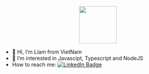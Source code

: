 <div id="header" align="center">
  <img src="https://media.giphy.com/media/M9gbBd9nbDrOTu1Mqx/giphy.gif" width="100"/>
 
</div>

- 👋 Hi, I’m Liam from VietNam
- 👀 I’m interested in Javascipt, Typescript and NodeJS
- How to reach me:  <a href="https://www.linkedin.com/in/quyet-tran-184a08172/">
    <img src="https://img.shields.io/badge/LinkedIn-blue?style=for-the-badge&logo=linkedin&logoColor=white" alt="LinkedIn Badge"/>
  </a>

<!---
liamtran96/liamtran96 is a ✨ special ✨ repository because its `README.md` (this file) appears on your GitHub profile.
You can click the Preview link to take a look at your changes.
--->
